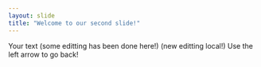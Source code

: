 ```yaml
---
layout: slide
title: "Welcome to our second slide!"
---
```

Your text (some editting has been done here!) (new editting local!)
Use the left arrow to go back!
